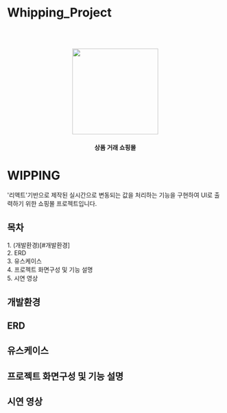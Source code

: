 # Whipping_Project
<br/><br/>
<p align="center"><img src="https://user-images.githubusercontent.com/97080437/210049100-93844be1-331c-4631-a734-28a5a2708a4e.jpg" width="200" height="200"></p>
<h4 align="center">상품 거래 쇼핑몰</h4>
<h1>WIPPING</h1>
'리액트'기반으로 제작된 실시간으로 변동되는 값을 처리하는 기능을 구현하여 UI로 출력하기 위한 쇼핑몰 프로젝트입니다.
<br/>

<h2>목차</h2>
1. (개발환경)[#개발환경]<br/>
2. ERD<br/>
3. 유스케이스<br/>
4. 프로젝트 화면구성 및 기능 설명<br/>
5. 시연 영상<br/>

<h2>개발환경</h2>

<h2>ERD</h2>

<h2>유스케이스</h2>

<h2>프로젝트 화면구성 및 기능 설명</h2>

<h2>시연 영상</h2>

   
